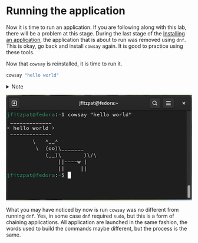 # Running the application

Now it is time to run an application. 
If you are following along with this lab, there will be a problem at this stage.
During the last stage of the [Installing an application](https://tutors-svelte.netlify.app/#/lab/tutors-doc.netlify.app/topic-02-terminal/unit-1/book-a/02.02), the application that is about to run was removed using `dnf`.
This is okay, go back and install `cowsay` again.
It is good to practice using these tools.

Now that `cowsay` is reinstalled, it is time to run it.
```sh
cowsay "hello world"
```

<details>
  <summary>Note</summary>
  It is good pratice to wrap strings in quotes as a lot of applications will see every word as an individual agurment to the command.
  `cowsay` however does not do this.
  `cowsay "hello world"` is equal to `cowsay hello world`.
</details>

![Cow says hello world](img/cowsay-speak.png)

What you may have noticed by now is run `cowsay` was no different from running `dnf`.
Yes, in some case `dnf` required `sudo`, but this is a form of chaining applications. 
All application are launched in the same fashion, the words used to build the commands maybe different, but the process is the same.

